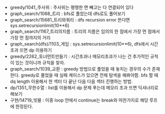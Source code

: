 - greedy/1041_주사위 : 주사위는 평행한 면 빼고는 다 연결되어 있다
- graph_search/1068_트리 : bfs로 풀었는데 dfs로도 풀어보기
- graph_search/15681_트리와쿼리 : dfs recursion error 뜬다면 sys.setrecursionlimit(10**6)
- graph_search/1167_트리의지름 : 트리의 지름은 임의의 한 점에서 가장 먼 점에서 가장 먼 점까지의 거리
- graph_search(dfs)/1103_게임 : sys.setrecursionlimit(10**6), dfs에서 시간초과 뜨면 dp 이용하기
- greedy/2262_토너먼트만들기 : 시간초과나 메모리초과가 나는 건 추가적인 규칙이 있는 것이니까 규칙을 찾자.
- graph_search/1039_교환 : greedy 방법으로 풀었을 때 놓치는 경우의 수가 존재한다. greedy로 풀었을 때 실패 케이스가 있으면 전체 탐색을 해봐야함. bfs 할 때 dq length 이용해서 한 섹터 다 끝난 다음 다음 섹터 진행하는 방법. 
- dp/1351_무한수열 : list를 이용해서 dp 문제 푸는데 메모리 초과 뜨면 딕셔너리로 해보기
- 구현/14719_빗물 : 이중 loop 안에서 continue는 break와 마찬가지로 해당 루프에 한정된다.